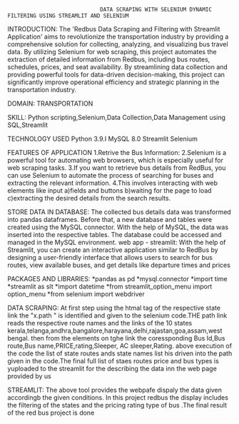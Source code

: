                                  DATA SCRAPING WITH SELENIUM DYNAMIC FILTERING USING STREAMLIT AND SELENIUM

INTRODUCTION:
The 'Redbus Data Scraping and Filtering with Streamlit Application' aims to revolutionize the transportation industry by providing a comprehensive solution for collecting, analyzing, and visualizing bus travel data. By utilizing Selenium for web scraping, this project automates the extraction of detailed information from Redbus, including bus routes, schedules, prices, and seat availability. By streamlining data collection and providing powerful tools for data-driven decision-making, this project can significantly improve operational efficiency and strategic planning in the transportation industry.

DOMAIN:
TRANSPORTATION

SKILL:
Python scripting,Selenium,Data Collection,Data Management using SQL,Streamlit

TECHNOLOGY USED
Python 3.9.I
MySQL 8.0
Streamlit
Selenium

FEATURES OF APPLICATION
1.Retrive the Bus Information:
2.Selenium is a powerful tool for automating web browsers, which is especially useful for web scraping tasks.
3.If you want to retrieve bus details from RedBus, you can use Selenium to automate the process of searching for buses and extracting the relevant information. 
4.This involves interacting with web elements like input 
a)fields and buttons 
b)waiting for the page to load
c)extracting the desired details from the search results.

STORE DATA IN DATABASE:
The collected bus details data was transformed into pandas dataframes. Before that, a new database and tables were created using the MySQL connector. With the help of MySQL, the data was inserted into the respective tables. The database could be accessed and managed in the MySQL environment.
web app - streamlit:
With the help of Streamlit, you can create an interactive application similar to RedBus by designing a user-friendly interface that allows users to search for bus routes, view available buses, and get details like departure times and prices

PACKAGES AND LIBRARIES:
*pandas as pd
*mysql.connector
*import time
*streamlit as slt
*import datetime
*from streamlit_option_menu import option_menu
*from selenium import webdriver


DATA SCRAPING:
     At first step using the htmal tag of the respective state link the "x.path " is identified and given to the selenium code.THE path link reads the respective route names and the links of the 10 states kerala,telanga,andhra,bangalore,harayana,delhi,rajastan,goa,assam,west bengal.
	 then from the elements on tghe link the coressponding Bus Id,Bus route,Bus name,PRICE,rating,Sleeper, AC sleeper,Rating.
  above execution of the code the list of state routes ands state names list his driven into the path given in the code.The final full list of staes routes price and bus types is yuploaded to the streamlit for the  describing the data inn the web page provided by us


STREAMLIT:
   The above tool provides the webpafe dispaly  the data given accordingb the given conditions.
   In this project redbus the display includes the filtering of the states and the pricing rating  type of bus .The final result of the red bus project is done
         
